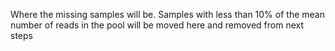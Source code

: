 Where the missing samples will be. Samples with less than 10% of the mean number of reads in the pool will be moved here and removed from next steps

